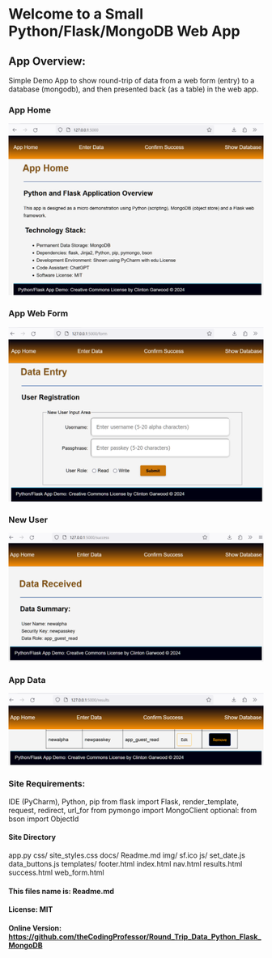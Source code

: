 # Welcome to a Small Python/Flask/MongoDB Web App 

## App Overview:
Simple Demo App to show round-trip of data from a 
web form (entry) to a database (mongodb), and then 
presented back (as a table) in the web app. 

### App Home
![App Home Page](./static/img/app_home.png)

### App Web Form
![App Web Form](./static/img/app_form.png)

### New User
![New User Page](./static/img/new_user.png)

### App Data
![Registered User Page](./static/img/show_users.png)

### Site Requirements:
IDE (PyCharm), Python, pip
from flask import Flask, render_template, request, redirect, url_for
from pymongo import MongoClient
optional: from bson import ObjectId

#### Site Directory
app.py
css/
    site_styles.css
docs/
    Readme.md
img/
    sf.ico
js/
    set_date.js
    data_buttons.js
templates/
    footer.html
    index.html
    nav.html
    results.html
    success.html
    web_form.html


#### This files name is: Readme.md
#### License: MIT 
#### Online Version: https://github.com/theCodingProfessor/Round_Trip_Data_Python_Flask_MongoDB
